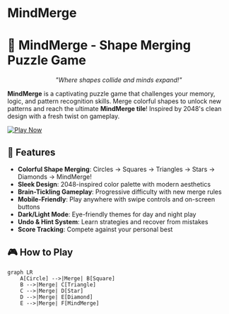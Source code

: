 # MindMerge

# 🧠 MindMerge - Shape Merging Puzzle Game

<div align="center">
  <p><em>"Where shapes collide and minds expand!"</em></p>
</div>

**MindMerge** is a captivating puzzle game that challenges your memory, logic, and pattern recognition skills. Merge colorful shapes to unlock new patterns and reach the ultimate **MindMerge tile**! Inspired by 2048's clean design with a fresh twist on gameplay.

[![Play Now](https://img.shields.io/badge/Play-Now-brightgreen?style=for-the-badge)]([https://codemaster001-yash.github.io/MindMerge/])

## 🚀 Features

- **Colorful Shape Merging**: Circles → Squares → Triangles → Stars → Diamonds → MindMerge!
- **Sleek Design**: 2048-inspired color palette with modern aesthetics
- **Brain-Tickling Gameplay**: Progressive difficulty with new merge rules
- **Mobile-Friendly**: Play anywhere with swipe controls and on-screen buttons
- **Dark/Light Mode**: Eye-friendly themes for day and night play
- **Undo & Hint System**: Learn strategies and recover from mistakes
- **Score Tracking**: Compete against your personal best

## 🎮 How to Play

 ```mermaid
 graph LR
     A[Circle] -->|Merge| B[Square]
     B -->|Merge| C[Triangle]
     C -->|Merge| D[Star]
     D -->|Merge| E[Diamond]
     E -->|Merge| F[MindMerge]
 ```
